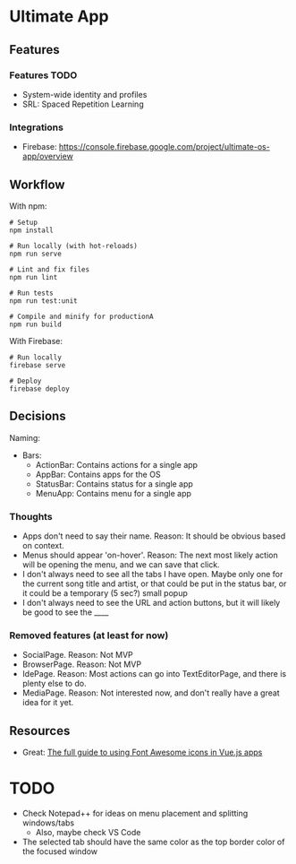 # Ultimate App


## Features

### Features TODO
- System-wide identity and profiles
- SRL: Spaced Repetition Learning

### Integrations
- Firebase: https://console.firebase.google.com/project/ultimate-os-app/overview


## Workflow

With npm:

    # Setup
    npm install
    
    # Run locally (with hot-reloads)
    npm run serve
    
    # Lint and fix files
    npm run lint
    
    # Run tests
    npm run test:unit
    
    # Compile and minify for productionA
    npm run build

With Firebase:

    # Run locally
    firebase serve
    
    # Deploy
    firebase deploy


## Decisions

Naming:
- Bars:
    - ActionBar: Contains actions for a single app
    - AppBar: Contains apps for the OS
    - StatusBar: Contains status for a single app
    - MenuApp: Contains menu for a single app


### Thoughts
- Apps don't need to say their name. Reason: It should be obvious based on context.
- Menus should appear 'on-hover'. Reason: The next most likely action will be opening the menu, and we can save that click.
- I don't always need to see all the tabs I have open. Maybe only one for the current song title and artist, or that could be put in the status bar, or it could be a temporary (5 sec?) small popup
- I don't always need to see the URL and action buttons, but it will likely be good to see the ____

### Removed features (at least for now)
- SocialPage. Reason: Not MVP
- BrowserPage. Reason: Not MVP
- IdePage. Reason: Most actions can go into TextEditorPage, and there is plenty else to do.
- MediaPage. Reason: Not interested now, and don't really have a great idea for it yet.


## Resources
- Great: [The full guide to using Font Awesome icons in Vue.js apps](https://blog.logrocket.com/full-guide-to-using-font-awesome-icons-in-vue-js-apps-5574c74d9b2d/)



# TODO
- Check Notepad++ for ideas on menu placement and splitting windows/tabs
    - Also, maybe check VS Code
- The selected tab should have the same color as the top border color of the focused window

